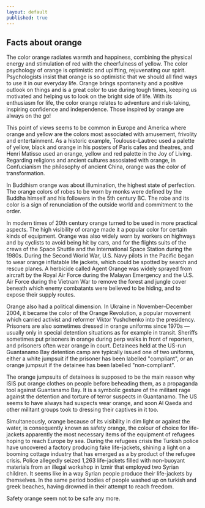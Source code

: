 ```yaml
---
layout: default
published: true
---
```



## Facts about orange


The color orange radiates warmth and happiness, combining the physical energy and stimulation of red with the cheerfulness of yellow. The color psychology of orange is optimistic and uplifting, rejuvenating our spirit. Psychologists insist that orange is so optimistic that we should all find ways to use it in our everyday life. Orange brings spontaneity and a positive outlook on things and is a great color to use during tough times, keeping us motivated and helping us to look on the bright side of life. With its enthusiasm for life, the color orange relates to adventure and risk-taking, inspiring confidence and independence. Those inspired by orange are always on the go!

This point of views seems to be common in Europe and America where orange and yellow are the colors most associated with amusement, frivolity and entertainment. As a historic example, Toulouse-Lautrec used a palette of yellow, black and orange in his posters of Paris cafes and theatres, and Henri Matisse used an orange, yellow and red palette in the Joy of Living. Regarding religions and ancient cultures assosiated with orange, in Confucianism the philosophy of ancient China, orange was the color of transformation.     

In Buddhism orange was about illumination, the highest state of perfection. The orange colors of robes to be worn by monks were defined by the Buddha himself and his followers in the 5th century BC. The robe and its color is a sign of renunciation of the outside world and commitment to the order. 

In modern times of 20th century orange turned to be used in more practical aspects. The high visibility of orange made it a popular color for certain kinds of equipment. Orange was also widely worn by workers on highways and by cyclists to avoid being hit by cars, and for the flights suits of the crews of the Space Shuttle and the International Space Station during the 1980s. During the Second World War, U.S. Navy pilots in the Pacific began to wear orange inflatable life jackets, which could be spotted by search and rescue planes. A herbicide called Agent Orange was widely sprayed from aircraft by the Royal Air Force during the Malayan Emergency and the U.S. Air Force during the Vietnam War to remove the forest and jungle cover beneath which enemy combatants were believed to be hiding, and to expose their supply routes. 

Orange also had a political dimension. In Ukraine in November–December 2004, it became the color of the Orange Revolution, a popular movement which carried activist and reformer Viktor Yushchenko into the presidency. Prisoners are also sometimes dressed in orange uniforms since 1970s — usually only in special detention situations as for example in transit. Sheriffs sometimes put prisoners in orange during perp walks in front of reporters, and prisoners often wear orange in court. Detainees held at the US-run Guantanamo Bay detention camp are typically issued one of two uniforms, either a white jumpsuit if the prisoner has been labelled "compliant", or an orange jumpsuit if the detainee has been labelled "non-compliant".

The orange jumpsuits of detainees is supposed to be the main reason why ISIS put orange clothes on people before beheading them, as a propaganda tool against Guantanamo Bay.  It is a symbolic gesture of the militant rage against the detention and torture of terror suspects in Guantanamo. The US seems to have always had suspects wear orange, and soon Al Qaeda and other militant groups took to dressing their captives in it too. 

Simultaneously,  orange because of its visibility in dim light or against the water, is consequently known as safety orange, the colour of choice for life-jackets apparently the most necessary items of the equipment of refugees hoping to reach Europe by sea. During the refugees crisis the Turkish police have uncovered a factory producing fake life-jackets, shining a light on a booming cottage industry that has emerged as a by product of the refugee crisis. Police allegedly seized 1,263 life-jackets filled with non-buoyant materials from an illegal workshop in Izmir that employed two Syrian children. It seems like in a way Syrian people produce their life-jackets by themselves. In the same period  bodies of  people washed up on turkish and greek beaches, having drowned in their attempt to reach freedom. 

Safety orange seem not to be safe any more.

